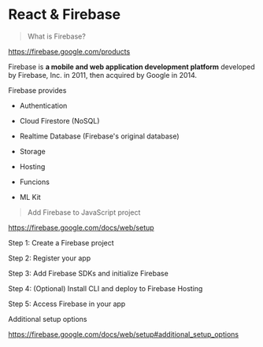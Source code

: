 # React & Firebase

> What is Firebase?

https://firebase.google.com/products


Firebase is <b> a mobile and web application development platform</b> developed by Firebase, Inc. in 2011, then acquired by Google in 2014. 
 
Firebase provides

- Authentication

- Cloud Firestore (NoSQL)

- Realtime Database (Firebase's original database)

- Storage

- Hosting

- Funcions

- ML Kit 



> Add Firebase to JavaScript project

https://firebase.google.com/docs/web/setup


Step 1: Create a Firebase project

Step 2: Register your app

Step 3: Add Firebase SDKs and initialize Firebase

Step 4: (Optional) Install CLI and deploy to Firebase Hosting

Step 5: Access Firebase in your app

Additional setup options

https://firebase.google.com/docs/web/setup#additional_setup_options

